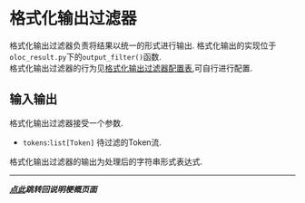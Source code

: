 # 格式化输出过滤器  

格式化输出过滤器负责将结果以统一的形式进行输出.
格式化输出的实现位于`oloc_result.py`下的`output_filter()`函数.  
格式化输出过滤器的行为见[格式化输出过滤器配置表](../数据/格式化输出过滤器配置表.md),可自行进行配置.  

## 输入输出  

格式化输出过滤器接受一个参数.  

- `tokens`:`list[Token]` 待过滤的Token流.  

格式化输出过滤器的输出为处理后的字符串形式表达式.  

---
***[点此](../项目说明梗概.md)跳转回说明梗概页面***  